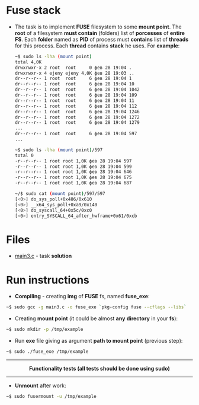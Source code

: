 # Fuse stack

* The task is to implement **FUSE** filesystem to some **mount point**. The **root** of a filesystem **must contain** (folders) list of **porcesses** of **entire FS**. 
Each **folder** named as **PID** of process must **contains** list of **threads** for this process. Each **thread** contains **stack** he uses. For **example**:
  ```sh
  ~$ sudo ls -lha (mount point)
  total 4,0K
  drwxrwxr-x 2 root  root     0 фев 28 19:04 .
  drwxrwxr-x 4 ejeny ejeny 4,0K фев 28 19:03 ..
  dr--r--r-- 1 root  root     6 фев 28 19:04 1
  dr--r--r-- 1 root  root     6 фев 28 19:04 10
  dr--r--r-- 1 root  root     6 фев 28 19:04 1042
  dr--r--r-- 1 root  root     6 фев 28 19:04 109
  dr--r--r-- 1 root  root     6 фев 28 19:04 11
  dr--r--r-- 1 root  root     6 фев 28 19:04 112
  dr--r--r-- 1 root  root     6 фев 28 19:04 1246
  dr--r--r-- 1 root  root     6 фев 28 19:04 1272
  dr--r--r-- 1 root  root     6 фев 28 19:04 1279
  ...
  dr--r--r-- 1 root  root     6 фев 28 19:04 597
  ...
  
  ~$ sudo ls -lha (mount point)/597
  total 0
  -r--r--r-- 1 root root 1,0K фев 28 19:04 597
  -r--r--r-- 1 root root 1,0K фев 28 19:04 599
  -r--r--r-- 1 root root 1,0K фев 28 19:04 646
  -r--r--r-- 1 root root 1,0K фев 28 19:04 675
  -r--r--r-- 1 root root 1,0K фев 28 19:04 687
  
  ~/$ sudo cat (mount point)/597/597
  [<0>] do_sys_poll+0x486/0x610
  [<0>] __x64_sys_poll+0xa9/0x140
  [<0>] do_syscall_64+0x5c/0xc0
  [<0>] entry_SYSCALL_64_after_hwframe+0x61/0xcb
  ```
# Files
* [main3.c](https://github.com/EjenY-Poltavchiny/Filesystems-prac/blolb/main/fuse-stack/main3.c) - task **solution**

# Run instructions
   
* **Compiling** - creating **img** of **FUSE** fs, named **fuse_exe**:
```sh
~$ sudo gcc -g main3.c -o fuse_exe `pkg-config fuse --cflags --libs`
```
* Creating **mount point** (it could be almost **any** **directory** in your **fs**):
```sh
~$ sudo mkdir -p /tmp/example
```
* Run **exe** file giving as argument **path to mount point** (previous step):
```sh
~$ sudo ./fuse_exe /tmp/example
```
----
$$\textbf{Functionality tests (all tests should be done using sudo)}$$

----
* **Unmount** after work:
```sh
~$ sudo fusermount -u /tmp/example
```
  

